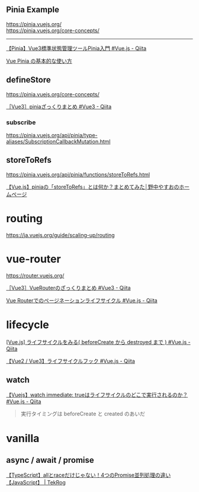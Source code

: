 Pinia Example
----

https://pinia.vuejs.org/  
https://pinia.vuejs.org/core-concepts/  

---

[【Pinia】Vue3標準状態管理ツールPinia入門 #Vue.js - Qiita](https://qiita.com/whopper1962/items/6549448ac6bea705a697)  

[Vue Pinia の基本的な使い方](https://www.webdesignleaves.com/pr/plugins/vue-basic-05.html)  


## defineStore

https://pinia.vuejs.org/core-concepts/

[［Vue3］piniaざっくりまとめ #Vue3 - Qiita](https://qiita.com/gone0021/items/ab1acfa4c7b7ecfeca52)  


### subscribe

https://pinia.vuejs.org/api/pinia/type-aliases/SubscriptionCallbackMutation.html



## storeToRefs

https://pinia.vuejs.org/api/pinia/functions/storeToRefs.html

[【Vue.js】piniaの「storeToRefs」とは何か？まとめてみた│野中やすおのホームページ](https://nonakayasuo.com/storetorefs/)  

# routing

https://ja.vuejs.org/guide/scaling-up/routing

# vue-router

https://router.vuejs.org/

[［Vue3］VueRouterのざっくりまとめ #Vue3 - Qiita](https://qiita.com/gone0021/items/6d91ae659ec6d58bce5c)  

[Vue Routerでのページネーションライフサイクル #Vue.js - Qiita](https://qiita.com/kiyc/items/42636f3e647dd9c25342)  

# lifecycle

[[Vue.js] ライフサイクルをみる( beforeCreate から destroyed まで ) #Vue.js - Qiita](https://qiita.com/ksh-fthr/items/2a9f173c706ef6939f93)  

[【Vue2 / Vue3】ライフサイクルフック #Vue.js - Qiita](https://qiita.com/whopper1962/items/1a99169ba868f94e4c94)  

## watch

[【Vuejs】watch immediate: trueはライフサイクルのどこで実行されるのか？ #Vue.js - Qiita](https://qiita.com/sin_tanaka/items/64b4a48bcb6dac924380)  

> 実行タイミングは beforeCreate と created のあいだ




# vanilla

## async / await / promise

[【TypeScript】allとraceだけじゃない！4つのPromise並列処理の違い【JavaScript】 | TekRog](https://tekrog.com/typescript-promise-cocurrency)  

